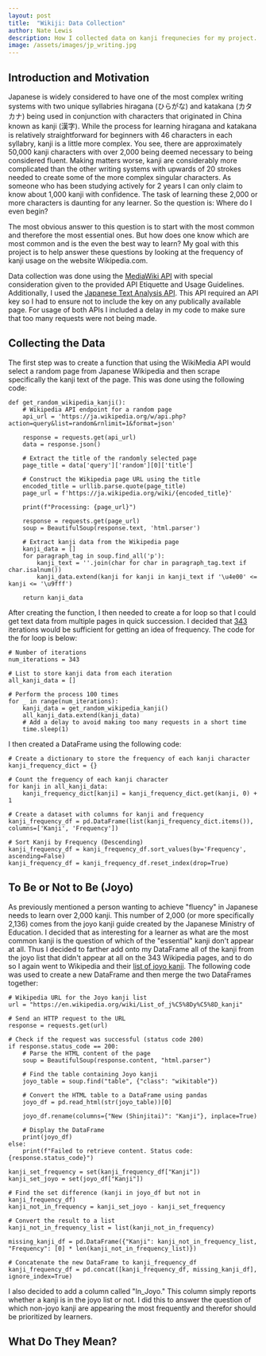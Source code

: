 ```yaml
---
layout: post
title:  "Wikiji: Data Collection"
author: Nate Lewis
description: How I collected data on kanji frequnecies for my project.
image: /assets/images/jp_writing.jpg
---
```


<h2>Introduction and Motivation</h2>

Japanese is widely considered to have one of the most complex writing systems with two unique syllabries hiragana (ひらがな) and katakana (カタカナ) being used in conjunction with characters that originated in China known as kanji (漢字). While the process for learning hiragana and katakana is relatively straightforward for beginners with 46 characters in each syllabry, kanji is a little more complex. You see, there are approximately 50,000 kanji characters with over 2,000 being deemed necessary to being considered fluent. Making matters worse, kanji are considerably more complicated than the other writing systems with upwards of 20 strokes needed to create some of the more complex singular characters. As someone who has been studying actively for 2 years I can only claim to know about 1,000 kanji with confidence. The task of learning these 2,000 or more characters is daunting for any learner. So the question is: Where do I even begin?

The most obvious answer to this question is to start with the most common and therefore the most essential ones. But how does one know which are most common and is the even the best way to learn? My goal with this project is to help answer these questions by looking at the frequency of kanji usage on the website Wikipedia.com.

Data collection was done using the [MediaWiki API](https://www.mediawiki.org/wiki/API:Main_page) with special consideration given to the provided API Etiquette and Usage Guidelines. Additionally, I used the [Japanese Text Analysis API](https://rapidapi.com/rlemaigre/api/japanese-text-analysis). This API required an API key so I had to ensure not to include the key on any publically available page. For usage of both APIs I included a delay in my code to make sure that too many requests were not being made.

<h2>Collecting the Data</h2>

The first step was to create a function that using the WikiMedia API would select a random page from Japanese Wikipedia and then scrape specifically the kanji text of the page. This was done using the following code:

```
def get_random_wikipedia_kanji():
    # Wikipedia API endpoint for a random page
    api_url = 'https://ja.wikipedia.org/w/api.php?action=query&list=random&rnlimit=1&format=json'

    response = requests.get(api_url)
    data = response.json()

    # Extract the title of the randomly selected page
    page_title = data['query']['random'][0]['title']

    # Construct the Wikipedia page URL using the title
    encoded_title = urllib.parse.quote(page_title)
    page_url = f'https://ja.wikipedia.org/wiki/{encoded_title}'

    print(f"Processing: {page_url}")

    response = requests.get(page_url)
    soup = BeautifulSoup(response.text, 'html.parser')

    # Extract kanji data from the Wikipedia page
    kanji_data = []
    for paragraph_tag in soup.find_all('p'):
        kanji_text = ''.join(char for char in paragraph_tag.text if char.isalnum())
        kanji_data.extend(kanji for kanji in kanji_text if '\u4e00' <= kanji <= '\u9fff')

    return kanji_data
```

After creating the function, I then needed to create a for loop so that I could get text data from multiple pages in quick succession. I decided that [343](https://www.youtube.com/watch?v=0jXTBAGv9ZQ) iterations would be sufficient for getting an idea of frequency. The code for the for loop is below:

```
# Number of iterations
num_iterations = 343

# List to store kanji data from each iteration
all_kanji_data = []

# Perform the process 100 times
for _ in range(num_iterations):
    kanji_data = get_random_wikipedia_kanji()
    all_kanji_data.extend(kanji_data)
    # Add a delay to avoid making too many requests in a short time
    time.sleep(1)
```

I then created a DataFrame using the following code:

```
# Create a dictionary to store the frequency of each kanji character
kanji_frequency_dict = {}

# Count the frequency of each kanji character
for kanji in all_kanji_data:
    kanji_frequency_dict[kanji] = kanji_frequency_dict.get(kanji, 0) + 1

# Create a dataset with columns for kanji and frequency
kanji_frequency_df = pd.DataFrame(list(kanji_frequency_dict.items()), columns=['Kanji', 'Frequency'])

# Sort Kanji by Frequency (Descending)
kanji_frequency_df = kanji_frequency_df.sort_values(by='Frequency', ascending=False)
kanji_frequency_df = kanji_frequency_df.reset_index(drop=True)
```

<h2>To Be or Not to Be (Joyo)</h2>

As previously mentioned a person wanting to achieve "fluency" in Japanese needs to learn over 2,000 kanji. This number of 2,000 (or more specifically 2,136) comes from the joyo kanji guide created by the Japanese Ministry of Education. I decided that as interesting for a learner as what are the most common kanji is the question of which of the "essential" kanji don't appear at all. Thus I decided to farther add onto my DataFrame all of the kanji from the joyo list that didn't appear at all on the 343 Wikipedia pages, and to do so I again went to Wikipedia and their [list of joyo kanji](https://en.wikipedia.org/wiki/List_of_j%C5%8Dy%C5%8D_kanji). The following code was used to create a new DataFrame and then merge the two DataFrames together:

```
# Wikipedia URL for the Joyo kanji list
url = "https://en.wikipedia.org/wiki/List_of_j%C5%8Dy%C5%8D_kanji"

# Send an HTTP request to the URL
response = requests.get(url)

# Check if the request was successful (status code 200)
if response.status_code == 200:
    # Parse the HTML content of the page
    soup = BeautifulSoup(response.content, "html.parser")

    # Find the table containing Joyo kanji
    joyo_table = soup.find("table", {"class": "wikitable"})

    # Convert the HTML table to a DataFrame using pandas
    joyo_df = pd.read_html(str(joyo_table))[0]

    joyo_df.rename(columns={"New (Shinjitai)": "Kanji"}, inplace=True)

    # Display the DataFrame
    print(joyo_df)
else:
    print(f"Failed to retrieve content. Status code: {response.status_code}")

kanji_set_frequency = set(kanji_frequency_df["Kanji"])
kanji_set_joyo = set(joyo_df["Kanji"])

# Find the set difference (kanji in joyo_df but not in kanji_frequency_df)
kanji_not_in_frequency = kanji_set_joyo - kanji_set_frequency

# Convert the result to a list
kanji_not_in_frequency_list = list(kanji_not_in_frequency)

missing_kanji_df = pd.DataFrame({"Kanji": kanji_not_in_frequency_list, "Frequency": [0] * len(kanji_not_in_frequency_list)})

# Concatenate the new DataFrame to kanji_frequency_df
kanji_frequency_df = pd.concat([kanji_frequency_df, missing_kanji_df], ignore_index=True)
```

I also decided to add a column called "In_Joyo." This column simply reports whether a kanji is in the joyo list or not. I did this to answer the question of which non-joyo kanji are appearing the most frequently and therefor should be prioritized by learners.

<h2>What Do They Mean?</h2>
